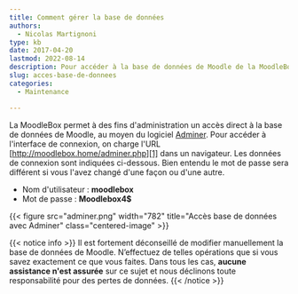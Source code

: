 ```yaml
---
title: Comment gérer la base de données
authors:
  - Nicolas Martignoni
type: kb
date: 2017-04-20
lastmod: 2022-08-14
description: Pour accéder à la base de données de Moodle de la MoodleBox au moyen de Adminer, consultez les informations ci-dessous.
slug: acces-base-de-donnees
categories:
  - Maintenance

---
```

La MoodleBox permet à des fins d'administration un accès direct à la base de données de Moodle, au moyen du logiciel [Adminer][3]. Pour accéder à l'interface de connexion, on charge l'URL [http://moodlebox.home/adminer.php][1] dans un navigateur. Les données de connexion sont indiquées ci-dessous. Bien entendu le mot de passe sera différent si vous l'avez changé d'une façon ou d'une autre.

  * Nom d'utilisateur : __moodlebox__
  * Mot de passe : __Moodlebox4$__

{{< figure src="adminer.png" width="782" title="Accès base de données avec Adminer" class="centered-image" >}}

{{< notice info >}}
Il est fortement déconseillé de modifier manuellement la base de données de Moodle. N’effectuez de telles opérations que si vous savez exactement ce que vous faites. Dans tous les cas, __aucune assistance n'est assurée__ sur ce sujet et nous déclinons toute responsabilité pour des pertes de données.
{{< /notice >}}

 [1]: http://moodlebox.home/adminer.php
 [2]: http://moodlebox.home/phpmyadmin
 [3]: https://www.adminer.org/
